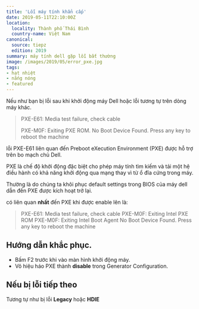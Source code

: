 ```yaml
---
title: 'Lỗi máy tính khẩn cấp'
date: 2019-05-11T22:10:00Z
location:
  locality: Thành phố Thái Bình
  country-name: Việt Nam
canonical:
  source: tiepz
  edition: 2019
summary: máy tính dell gặp lỗi bất thường
image: /images/2019/05/error_pxe.jpg
tags:
- hạt nhiệt
- nắng nóng
- featured
---
```


Nếu như bạn bị lỗi sau khi khởi động máy Dell hoặc lỗi tương tự trên dòng máy khác.

> PXE-E61: Media test failure, check cable
> 
> PXE-M0F: Exiting PXE ROM.
> No Boot Device Found. Press any key to reboot the machine

lỗi PXE-E61 liên quan đến Preboot eXecution Environment (PXE) được hỗ trợ trên bo mạch chủ Dell.

PXE là chế độ khởi động đặc biệt cho phép máy tính tìm kiếm và tải một hệ điều hành có khả năng khởi động qua mạng thay vì từ ổ đĩa cứng trong máy.

Thường là do chúng ta khôi phục default settings trong BIOS của máy dell dẫn đến PXE được kích hoạt trở lại.

có liên quan **nhất** đến PXE khi được enable lên là:

> PXE-E61: Media test failure, check cable
> PXE-M0F: Exiting Intel PXE ROM
> PXE-M0F: Exiting Intel Boot Agent
> No Boot Device Found. Press any key to reboot the machine

## Hướng dẫn khắc phục.

- Bấm F2 trước khi vào màn hình khởi động máy.
- Vô hiệu háo PXE thành **disable** trong Generator Configuration.

## Nếu bị lỗi tiếp theo

Tương tự như bị lỗi **Legacy** hoặc **HDIE**